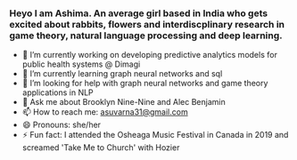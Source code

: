 ### Heyo I am Ashima. An average girl based in India who gets excited about rabbits, flowers and interdiscplinary research in game theory, natural language processing and deep learning.

- 🔭 I’m currently working on developing predictive analytics models for public health systems @ Dimagi
- 🌱 I’m currently learning graph neural networks and sql 
- 🤔 I’m looking for help with graph neural networks and game theory applications in NLP
- 💬 Ask me about Brooklyn Nine-Nine and Alec Benjamin
- 📫 How to reach me: asuvarna31@gmail.com
- 😄 Pronouns: she/her
- ⚡ Fun fact: I attended the Osheaga Music Festival in Canada in 2019 and screamed 'Take Me to Church' with Hozier

<!--
**asuvarna31/asuvarna31** is a ✨ _special_ ✨ repository because its `README.md` (this file) appears on your GitHub profile.

Here are some ideas to get you started:


-->
